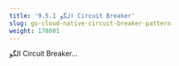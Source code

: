 ```yaml
---
title: '9.5.1 الگو Circuit Breaker'
slug: go-cloud-native-circuit-breaker-pattern
weight: 178001
---
```


الگو Circuit Breaker...